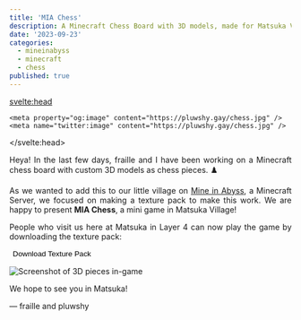 ```yaml
---
title: 'MIA Chess'
description: A Minecraft Chess Board with 3D models, made for Matsuka Village on Mine in Abyss
date: '2023-09-23'
categories:
  - mineinabyss
  - minecraft
  - chess
published: true
---
```


<svelte:head>

    <meta property="og:image" content="https://pluwshy.gay/chess.jpg" />
    <meta name="twitter:image" content="https://pluwshy.gay/chess.jpg" />

</svelte:head>

Heya! In the last few days, fraille and I have been working on a Minecraft chess board with custom 3D models as chess pieces. ♟️

As we wanted to add this to our little village on [Mine in Abyss](https://mineinabyss.com/), a Minecraft Server, we focused on making a texture pack to make this work. We are happy to present **MIA Chess**, a mini game in Matsuka Village!

People who visit us here at Matsuka in Layer 4 can now play the game by downloading the texture pack:

[<button>Download Texture Pack</button>](https://www.pluwshy.gay/mia-chess.zip)

![Screenshot of 3D pieces in-game](/chess.jpg)

We hope to see you in Matsuka!

— fraille and pluwshy

<style>
    p {
        text-align: justify;
    }

    a {
        color: var(--brand);
    }

    button {
        background-color: var(--surface-3);
        margin-bottom: var(--size-3);
        border: none;
    }
</style>
